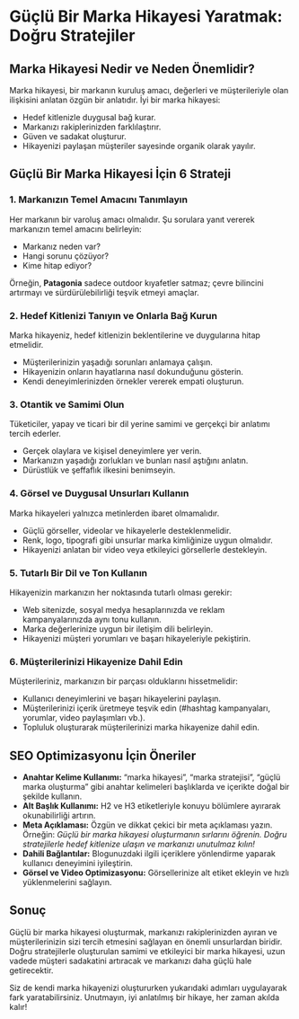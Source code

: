 # Güçlü Bir Marka Hikayesi Yaratmak: Doğru Stratejiler

## Marka Hikayesi Nedir ve Neden Önemlidir?
Marka hikayesi, bir markanın kuruluş amacı, değerleri ve müşterileriyle olan ilişkisini anlatan özgün bir anlatıdır. İyi bir marka hikayesi:
- Hedef kitlenizle duygusal bağ kurar.
- Markanızı rakiplerinizden farklılaştırır.
- Güven ve sadakat oluşturur.
- Hikayenizi paylaşan müşteriler sayesinde organik olarak yayılır.

## Güçlü Bir Marka Hikayesi İçin 6 Strateji

### 1. **Markanızın Temel Amacını Tanımlayın**
Her markanın bir varoluş amacı olmalıdır. Şu sorulara yanıt vererek markanızın temel amacını belirleyin:
- Markanız neden var?
- Hangi sorunu çözüyor?
- Kime hitap ediyor?

Örneğin, **Patagonia** sadece outdoor kıyafetler satmaz; çevre bilincini artırmayı ve sürdürülebilirliği teşvik etmeyi amaçlar.

### 2. **Hedef Kitlenizi Tanıyın ve Onlarla Bağ Kurun**
Marka hikayeniz, hedef kitlenizin beklentilerine ve duygularına hitap etmelidir.
- Müşterilerinizin yaşadığı sorunları anlamaya çalışın.
- Hikayenizin onların hayatlarına nasıl dokunduğunu gösterin.
- Kendi deneyimlerinizden örnekler vererek empati oluşturun.

### 3. **Otantik ve Samimi Olun**
Tüketiciler, yapay ve ticari bir dil yerine samimi ve gerçekçi bir anlatımı tercih ederler.
- Gerçek olaylara ve kişisel deneyimlere yer verin.
- Markanızın yaşadığı zorlukları ve bunları nasıl aştığını anlatın.
- Dürüstlük ve şeffaflık ilkesini benimseyin.

### 4. **Görsel ve Duygusal Unsurları Kullanın**
Marka hikayeleri yalnızca metinlerden ibaret olmamalıdır.
- Güçlü görseller, videolar ve hikayelerle desteklenmelidir.
- Renk, logo, tipografi gibi unsurlar marka kimliğinize uygun olmalıdır.
- Hikayenizi anlatan bir video veya etkileyici görsellerle destekleyin.

### 5. **Tutarlı Bir Dil ve Ton Kullanın**
Hikayenizin markanızın her noktasında tutarlı olması gerekir:
- Web sitenizde, sosyal medya hesaplarınızda ve reklam kampanyalarınızda aynı tonu kullanın.
- Marka değerlerinize uygun bir iletişim dili belirleyin.
- Hikayenizi müşteri yorumları ve başarı hikayeleriyle pekiştirin.

### 6. **Müşterilerinizi Hikayenize Dahil Edin**
Müşterileriniz, markanızın bir parçası olduklarını hissetmelidir:
- Kullanıcı deneyimlerini ve başarı hikayelerini paylaşın.
- Müşterilerinizi içerik üretmeye teşvik edin (#hashtag kampanyaları, yorumlar, video paylaşımları vb.).
- Topluluk oluşturarak müşterilerinizi marka hikayenize dahil edin.

## SEO Optimizasyonu İçin Öneriler
- **Anahtar Kelime Kullanımı:** “marka hikayesi”, “marka stratejisi”, “güçlü marka oluşturma” gibi anahtar kelimeleri başlıklarda ve içerikte doğal bir şekilde kullanın.
- **Alt Başlık Kullanımı:** H2 ve H3 etiketleriyle konuyu bölümlere ayırarak okunabilirliği artırın.
- **Meta Açıklaması:** Özgün ve dikkat çekici bir meta açıklaması yazın. Örneğin:
  *Güçlü bir marka hikayesi oluşturmanın sırlarını öğrenin. Doğru stratejilerle hedef kitlenize ulaşın ve markanızı unutulmaz kılın!*
- **Dahili Bağlantılar:** Blogunuzdaki ilgili içeriklere yönlendirme yaparak kullanıcı deneyimini iyileştirin.
- **Görsel ve Video Optimizasyonu:** Görsellerinize alt etiket ekleyin ve hızlı yüklenmelerini sağlayın.

## Sonuç
Güçlü bir marka hikayesi oluşturmak, markanızı rakiplerinizden ayıran ve müşterilerinizin sizi tercih etmesini sağlayan en önemli unsurlardan biridir. Doğru stratejilerle oluşturulan samimi ve etkileyici bir marka hikayesi, uzun vadede müşteri sadakatini artıracak ve markanızı daha güçlü hale getirecektir.

Siz de kendi marka hikayenizi oluştururken yukarıdaki adımları uygulayarak fark yaratabilirsiniz. Unutmayın, iyi anlatılmış bir hikaye, her zaman akılda kalır!


